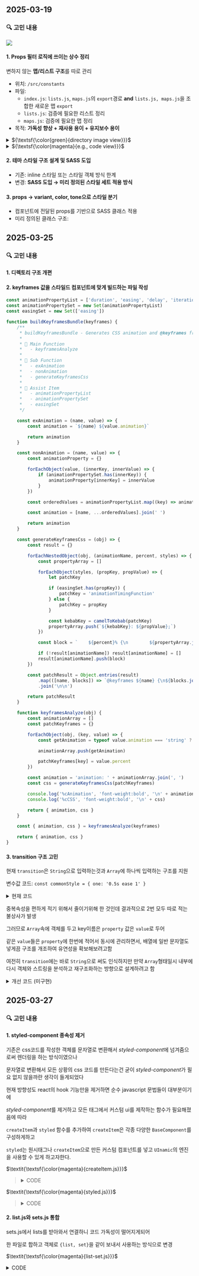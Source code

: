 ## 2025-03-19

### 🔍 고민 내용

![](./md_image/2025-03-20-00-26-46.png)

#### 1. Props 필터 로직에 쓰이는 상수 정리

변하지 않는 **맵/리스트 구조**를 따로 관리

-   위치: `/src/constants`
-   파일:
    -   `index.js`: `lists.js`, `maps.js`의 `export`경로 **and** `lists.js, maps.js`을 조합한 새로운 맵 `export`
    -   `lists.js`: 검증에 필요한 리스트 정리
    -   `maps.js`: 검증에 필요한 맵 정리
-   목적: **가독성 향상 + 재사용 용이 + 유지보수 용이**

<details> 
<summary> ${\textsf{\color{green}{directory image view}}}$ </summary>

![](./md_image/2025-03-20-00-14-23.png)

</details>

<details> 
<summary> ${\textsf{\color{magenta}{e.g., code view}}}$ </summary>

> <details>
> <summary> ${\textsf{\color{magenta}{index.js}}}$ </summary>
>
> ```javascript
> import { flexCssList, gridCssList, tableCssList, commonCssList } from './lists'
> export * from './lists'
> export * from './maps'
>
> export const displayListMap = {
>     flex: flexCssList,
>     grid: gridCssList,
>     table: tableCssList,
>     common: commonCssList,
> }
> ```
>
> </details>
>
> <details>
> <summary> ${\textsf{\color{magenta}{lists.js}}}$ </summary>
>
> ```javascript
> /** INDEX `${name}List`
> * tableTag
> * display
> * onEvent
> * pseudoClass
> * pseudoElement
> * allPseudo
> *
> * -- display group match css property --
> * flexCss
> * gridCss
> * tableCss
> * commonCss
> */
>
> export const tableTagList = ['table', 'caption', 'thead', 'tfoot', 'tbody', 'colgroup', 'tr', 'td', 'th', 'col']
>
> export const ...
> ```
>
> </details>
>
> <details>
> <summary> ${\textsf{\color{magenta}{maps.js}}}$ </summary>
>
> ```javascript
> /** INDEX `${name}Map`
> * displayGroup
> * tableDisplay
> */
>
> export const displayGroupMap = {
>    flex: ['flex', 'inline-flex'],
>    grid: ['grid', 'inline-grid'],
>    table: ['table', 'inline-table', 'table-row-group', 'table-header-group', 'table-footer-group', 'table-row', 'table-cell', 'table-column', 'table-column-group', 'table-caption'],
>    common: ['block', 'inline', 'inline-block', 'flow-root', 'list-item'],
> }
> export const ...
> ```
>
> </details>

</details>

#### 2. 테마 스타일 구조 설계 및 SASS 도입

-   기존: inline 스타일 또는 스타일 객체 방식 한계
-   변경: **SASS 도입 → 미리 정의된 스타일 세트 적용 방식**

#### 3. props → variant, color, tone으로 스타일 분기

-   컴포넌트에 전달된 props를 기반으로 SASS 클래스 적용
-   미리 정의된 클래스 구조:

## 2025-03-25

### 🔍 고민 내용

#### 1. 디렉토리 구조 개편

#### 2. keyframes 값을 스타일드 컴포넌트에 맞게 빌드하는 파일 작성

```js
const animationPropertyList = ['duration', 'easing', 'delay', 'iteration', 'direction', 'fillMode', 'playState']
const animationPropertySet = new Set(animationPropertyList)
const easingSet = new Set(['easing'])

function buildKeyframesBundle(keyframes) {
    /**
     * buildKeyframesBundle - Generates CSS animation and @keyframes from JS object input.
     *
     * 🔹 Main Function
     *   - keyframesAnalyze
     *
     * 🔸 Sub Function
     *   - exAnimation
     *   - nonAnimation
     *   - generateKeyframesCss
     *
     * 🔧 Assist Item
     *   - animationPropertyList
     *   - animationPropertySet
     *   - easingSet
     */

    const exAnimation = (name, value) => {
        const animation = `${name} ${value.animation}`

        return animation
    }

    const nonAnimation = (name, value) => {
        const animationProperty = {}

        forEachObject(value, (innerKey, innerValue) => {
            if (animationPropertySet.has(innerKey)) {
                animationProperty[innerKey] = innerValue
            }
        })

        const orderedValues = animationPropertyList.map((key) => animationProperty[key]).filter((value) => value !== undefined)

        const animation = [name, ...orderedValues].join(' ')

        return animation
    }

    const generateKeyframesCss = (obj) => {
        const result = {}

        forEachNestedObject(obj, (animationName, percent, styles) => {
            const propertyArray = []

            forEachObject(styles, (propKey, propValue) => {
                let patchKey

                if (easingSet.has(propKey)) {
                    patchKey = 'animationTimingFunction'
                } else {
                    patchKey = propKey
                }

                const kebabKey = camelToKebab(patchKey)
                propertyArray.push(`${kebabKey}: ${propValue};`)
            })

            const block = `    ${percent}% {\n        ${propertyArray.join('\n        ')}\n    }`

            if (!result[animationName]) result[animationName] = []
            result[animationName].push(block)
        })

        const patchResult = Object.entries(result)
            .map(([name, blocks]) => `@keyframes ${name} {\n${blocks.join('\n')}\n}`)
            .join('\n\n')

        return patchResult
    }

    function keyframesAnalyze(obj) {
        const animationArray = []
        const patchKeyframes = {}

        forEachObject(obj, (key, value) => {
            const getAnimation = typeof value.animation === 'string' ? exAnimation(key, value) : nonAnimation(key, value)

            animationArray.push(getAnimation)

            patchKeyframes[key] = value.percent
        })

        const animation = 'animation: ' + animationArray.join(', ')
        const css = generateKeyframesCss(patchKeyframes)

        console.log('%cAnimation', 'font-weight:bold', '\n' + animation)
        console.log('%cCSS', 'font-weight:bold', '\n' + css)

        return { animation, css }
    }

    const { animation, css } = keyframesAnalyze(keyframes)

    return { animation, css }
}
```

#### 3. transition 구조 고민

현재 `transition`은 `String`으로 입력하는것과 `Array`에 하나씩 입력하는 구조를 지원

변수값 코드: `const commonStyle = { one: '0.5s ease 1' }`

<details>
<summary> 현재 코드 </summary>

```js
transition: 'color 3s ease-in 1',
transition: [`color ${commonStyle.one}`, `background-color ${commonStyle.one}`],
```

</details>

중복속성을 편하게 적기 위해서 줄이기위해 한 것인데 결과적으로 2번 모두 따로 적는 불상사가 발생

그러므로 `Array`속에 객체를 두고 key이름은 `property` 값은 `value`로 두어

같은 `value`들은 `property`에 한번에 적어서 동시에 관리하면서, 배열에 일반 문자열도 넣게끔 구조를 개조하여 유연성을 확보해보려고함

여전히 `transition`에는 바로 `String`으로 써도 인식하지만 만약 `Array`형태일시 내부에 다시 객체와 스트링을 분석하고 재구조화하는 방향으로 설계하려고 함

<details>
<summary> 개선 코드 (미구현) </summary>

```js
transition: [{ property: 'color, backgroundColor', value: commonStyle.one }, `font-size 0.3s ease-in-out`]

// result: transition: color 0.5s ease 1, background-color 0.5s ease 1, font-size 0.3s ease-in-out;
```

</details>

## 2025-03-27

### 🔍 고민 내용

#### 1. styled-component 종속성 제거

기존은 css코드를 작성한 객체를 문자열로 변환해서 *styled-component*에 넘겨줌으로써 렌더링을 하는 방식이였으나

문자열로 변환해서 모든 상황의 css 코드를 만든다는건 굳이 *styled-component*가 필요 없지 않을까란 생각이 들게되었다

현재 방향성도 react의 hook 기능만을 제거하면 순수 javascript 문법들이 대부분이기에

*styled-component*를 제거하고 모든 태그에서 커스텀 ui를 제작하는 함수가 필요해졌음에 따라

`createItem`과 `styled` 함수를 추가하여 `createItem`은 각종 다양한 `BaseComponent`를 구성하게하고

`styled`는 원시태그나 `createItem`으로 만든 커스텀 컴포넌트를 넣고 `UInamic`의 엔진을 사용할 수 있게 하고자한다.

$\textit{\textsf{\color{magenta}{createItem.js}}}$

> <details>
>
> <summary> CODE </summary>
>
> ```js
> import propsFilterCore from '../propsFilterCore'
> import useDynamicTrigger from '../utils/useDynamicTrigger'
> import styledCore from '../styledCore'
>
> const voidElements = new Set(['area', 'base', 'br', 'col', 'embed', 'hr', 'img', 'input', 'link', 'meta', 'param', 'source', 'track', 'wbr'])
>
> const createItem = ({ type: defaultType = 'div', display: defaultDisplay = 'block', dynamicType: defaultDynamicType = undefined, baseStyle: defaultBaseStyle = {} } = {}) => {
>     return function GeneratedComponent({ children, type, display, dynamicType, dynamicStyle = {}, ...restProps }) {
>         const resolvedType = type || defaultType
>         const resolvedDisplay = display || defaultDisplay
>         const resolvedDynamicType = dynamicType || defaultDynamicType
>         const mergedStyle = { ...defaultBaseStyle, ...dynamicStyle }
>
>         console.log('mergedStyle:', mergedStyle)
>
>         const { style, other, className, dynamicTrigger, patchDisplay } = propsFilterCore({
>             type: resolvedType,
>             display: resolvedDisplay,
>             dynamicType: resolvedDynamicType,
>             props: restProps,
>             dynamicStyle: mergedStyle,
>         })
>         console.log('style:', style)
>         console.log('other:', other)
>
>         styledCore(style)
>
>         const { isTriggered, handleDynamicEvent } = useDynamicTrigger(dynamicTrigger)
>         const Tag = resolvedType
>         const baseProps = {
>             className: `${className || ''} ${isTriggered ? 'dynamic' : ''}`.trim(),
>             ...other,
>             style,
>             ...(resolvedDynamicType ? { [resolvedDynamicType]: handleDynamicEvent } : {}),
>         }
>
>         const renderTagWithoutChildren = () => <Tag {...baseProps} />
>         const renderTagWithChildren = () => <Tag {...baseProps}>{children}</Tag>
>
>         return voidElements.has(resolvedType) ? renderTagWithoutChildren() : renderTagWithChildren()
>     }
> }
>
> export default createItem
> ```
>
>  </details>

$\textit{\textsf{\color{magenta}{styled.js}}}$

> <details>
>
> <summary> CODE </summary>
>
> ```js
> import createItem from '../generators/createItem'
>
> const styled = (Base) => (styleFn) => {
>     const Component = typeof Base === 'string' ? createItem({ type: Base }) : Base
>
>     return function StyledComponent(props) {
>         const styleFromFn = typeof styleFn === 'function' ? styleFn(props) : styleFn || {}
>
>         const combinedStyle = {
>             ...styleFromFn,
>             ...props.dynamicStyle, // props 쪽이 우선
>         }
>
>         return <Component {...props} dynamicStyle={combinedStyle} />
>     }
> }
>
> export default styled
> ```
>
> </details>

#### 2. list.js와 sets.js 통합

sets.js에서 lists를 받아와서 연결하니 코드 가독성이 떨어지게되어

한 파일로 합하고 객체로 `{list, set}`을 같이 보내서 사용하는 방식으로 변경

$\textit{\textsf{\color{magenta}{list-set.js}}}$

<details>

<summary> CODE </summary>

> ```js
> /**
>  * 🔹 EXPORT STRUCTURE
>  * export const ${name} = { list, set }
>  *
>  * Includes:
>  * - tableTag
>  * - displayValue
>  * - pseudoClass
>  * - pseudoElement
>  * - allPseudo
>  * - onEventAll
>  *
>  * - baseProperty
>  * - flexProperty
>  * - gridProperty
>  * - tableProperty
>  *
>  * - mergedBaseProperty
>  * - mergedFlexProperty
>  * - mergedGridProperty
>  * - mergedTableProperty
>  *
>  * 🔹 DEFAULT EXPORT
>  * export default propsMap = { all above }
>  *
>  * 💡 USAGE:
>  * import props from 'path'
>  *
>  * props.baseProperty.list
>  * props.mergedGridProperty.set
>  * props.onEventAll.list
>  */
>
> export const tableTagList = ['table', 'caption', 'thead', 'tfoot', 'tbody', 'colgroup', 'tr', 'td', 'th', 'col']
>
> export const tableTagSet = new Set(tableTagList)
>
> export const displayValueList = [
>     'flex',
>     'inline-flex',
>     'grid',
>     'inline-grid',
>     'block',
>     'inline',
>     'inline-block',
>     'flow-root',
>     'list-item',
>     'table',
>     'inline-table',
>     'table-row-group',
>     'table-header-group',
>     'table-footer-group',
>     'table-row',
>     'table-cell',
>     'table-column',
>     'table-column-group',
>     'table-caption',
> ]
>
> export const displayValueSet = new Set(displayValueList)
>
> export const pseudoClassList = [
>     // Dynamic pseudo-classes
>     'active',
>     'focus',
>     'hover',
>     'focus-visible',
>     'focus-within',
>     'target',
>
>     // Link-related
>     'link',
>     'visited',
>     'any-link',
>
>     // Form/UI state
>     'checked',
>     'indeterminate',
>     'disabled',
>     'enabled',
>     'default',
>     'in-range',
>     'out-of-range',
>     'invalid',
>     'valid',
>     'optional',
>     'required',
>     'read-only',
>     'read-write',
>     'placeholder-shown',
>
>     // Structural
>     'empty',
>     'first-child',
>     'last-child',
>     'only-child',
>     'first-of-type',
>     'last-of-type',
>     'only-of-type',
>     'nth-child',
>     'nth-last-child',
>     'nth-of-type',
>     'nth-last-of-type',
>     'root',
>     'scope',
>
>     // Logical/selector
>     'not',
>     'is',
>     'where',
>
>     // Language/direction
>     'lang',
> ]
>
> export const pseudoClassSet = new Set(pseudoClassList)
>
> export const pseudoElementList = [
>     // Text styling pseudo-elements
>     'first-letter',
>     'first-line',
>     'selection',
>
>     // Generated content pseudo-elements
>     'before',
>     'after',
>
>     // Commonly supported experimental (조건부)
>     'placeholder',
> ]
>
> export const pseudoElementSet = new Set(pseudoElementList)
>
> export const allPseudoList = [...pseudoClassList, ...pseudoElementList]
>
> export const allPseudoSet = new Set(allPseudoList)
>
> export const flexPropertyList = ['display', 'flexFlow', 'flexDirection', 'flexWrap', 'justifyContent', 'alignContent', 'alignItems', 'alignSelf', 'justifySelf', 'placeItems', 'placeContent', 'placeSelf', 'gap']
> export const flexPropertySet = new Set(flexPropertyList)
>
> export const gridPropertyList = [
>     'display',
>     'gridTemplateColumns',
>     'gridTemplateRows',
>     'gridGap',
>     'alignItems',
>     'justifyContent',
>     'justifyItems',
>     'placeItems',
>     'placeContent',
>     'gridTemplateRows',
>     'gridTemplateColumns',
>     'gridTemplateAreas',
>     'gridTemplate',
>     'rowGap',
>     'columnGap',
>     'gap',
>     'gridAutoRows',
>     'gridAutoColumns',
>     'gridAutoFlow',
> ]
> export const gridPropertySet = new Set(gridPropertyList)
>
> export const tablePropertyList = ['colspan', 'rowspan', 'cellSpacing', 'cellPadding', 'borderCollapse', 'captionSide', 'emptyCells', 'tableLayout']
> export const tablePropertySet = new Set(tablePropertyList)
>
> const paddingList = ['padding', 'paddingTop', 'paddingRight', 'paddingBottom', 'paddingLeft']
> const paddingAbbrList = ['pd', 'pt', 'pr', 'pb', 'pl', 'py', 'px']
> const marginList = ['margin', 'marginTop', 'marginRight', 'marginBottom', 'marginLeft']
> const marginAbbrList = ['mg', 'mt', 'mr', 'mb', 'ml', 'my', 'mx']
> const borderList = ['border', 'borderTop', 'borderBottom', 'borderRight', 'borderLeft', 'borderRadius', 'outline']
> const borderAbbrList = ['bd', 'bt', 'br', 'bb', 'bl', 'by', 'bx']
> const colorList = ['color', 'backgroundColor', 'caretColor']
> const layoutList = ['width', 'height', 'maxWidth', 'minWidth', 'maxHeight', 'minHeight', 'aspectRatio', 'boxSizing', 'position', 'top', 'right', 'bottom', 'left', 'zIndex']
> const typographyList = ['fontSize', 'fontWeight', 'fontFamily', 'textAlign', 'lineHeight', 'letterSpacing', 'textDecoration']
> const effectList = ['boxShadow', 'opacity', 'transition', 'transform', 'willChange']
> const animationList = ['animation', 'animationName', 'animationDuration', 'animationTimingFunction', 'animationDelay', 'animationIterationCount', 'animationDirection', 'animationFillMode', 'animationPlayState']
> const interactivityList = ['cursor', 'pointerEvents', 'userSelect', 'tabIndex']
> const mediaList = ['objectFit', 'resize']
> const listPropertyList = ['listStyle', 'listStyleType', 'listStyleImage', 'listStylePosition']
> const miscList = ['whiteSpace', 'all']
> const customCssList = ['easing']
> const flexItems = ['order', 'flex', 'flexGrow', 'flexShrink', 'flexBasis', 'alignSelf', 'justifySelf']
> const gridItems = ['gridRowStart', 'gridRowEnd', 'gridRow', 'gridColumnStart', 'gridColumnEnd', 'gridColumn', 'gridArea', 'alignSelf', 'justifySelf', 'placeSelf', 'order', 'zIndex']
>
> export const basePropertyList = [
>     // 속성
>     ...paddingList,
>     ...paddingAbbrList,
>     ...marginList,
>     ...marginAbbrList,
>     ...borderList,
>     ...borderAbbrList,
>
>     ...colorList,
>     ...layoutList,
>     ...typographyList,
>     ...effectList,
>     ...animationList,
>     ...interactivityList,
>     ...mediaList,
>
>     ...listPropertyList,
>     ...miscList,
>     ...customCssList,
>     ...flexItems,
>     ...gridItems,
> ]
>
> export const basePropertySet = new Set(basePropertyList)
>
> const mouseEvent = ['onClick', 'onDoubleClick', 'onMouseDown', 'onMouseEnter', 'onMouseLeave', 'onMouseMove', 'onMouseOut', 'onMouseOver', 'onMouseUp', 'onContextMenu']
> const keyboardEvent = ['onKeyDown', 'onKeyPress', 'onKeyUp']
> const focusEvent = ['onFocus', 'onBlur', 'onFocusIn', 'onFocusOut']
> const formEvent = ['onChange', 'onInput', 'onInvalid', 'onSubmit', 'onReset']
> const touchEvent = ['onTouchCancel', 'onTouchEnd', 'onTouchMove', 'onTouchStart']
> const dragEvent = ['onDrag', 'onDragEnd', 'onDragEnter', 'onDragExit', 'onDragLeave', 'onDragOver', 'onDragStart', 'onDrop']
> const otherEvent = ['onWheel', 'onSelect', 'onCopy', 'onCut', 'onPaste', 'onLoad', 'onError', 'onPointerDown', 'onPointerMove', 'onPointerUp', 'onPointerCancel', 'onPointerEnter', 'onPointerLeave', 'onPointerOver', 'onPointerOut', 'onGotPointerCapture', 'onLostPointerCapture']
> const mediaEvent = [
>     'onAbort',
>     'onCanPlay',
>     'onCanPlayThrough',
>     'onDurationChange',
>     'onEmptied',
>     'onEncrypted',
>     'onEnded',
>     'onLoadedData',
>     'onLoadedMetadata',
>     'onLoadStart',
>     'onPause',
>     'onPlay',
>     'onPlaying',
>     'onProgress',
>     'onRateChange',
>     'onSeeked',
>     'onSeeking',
>     'onStalled',
>     'onSuspend',
>     'onTimeUpdate',
>     'onVolumeChange',
>     'onWaiting',
> ]
> const animationEvent = ['onAnimationStart', 'onAnimationEnd', 'onAnimationIteration', 'onTransitionEnd']
> const uiEvent = ['onScroll', 'onResize', 'onToggle']
> const compositionEvnet = ['onCompositionStart', 'onCompositionUpdate', 'onCompositionEnd']
>
> export const onEventAllList = [...mouseEvent, ...keyboardEvent, ...focusEvent, ...formEvent, ...touchEvent, ...dragEvent, ...otherEvent, ...mediaEvent, ...animationEvent, ...uiEvent, ...compositionEvnet]
>
> export const onEventAllSet = new Set(onEventAllList)
>
> export const tableTag = {
>     list: tableTagList,
>     set: tableTagSet,
> }
>
> export const displayValue = {
>     list: displayValueList,
>     set: displayValueSet,
> }
>
> export const pseudoClass = {
>     list: pseudoClassList,
>     set: pseudoClassSet,
> }
>
> export const pseudoElement = {
>     list: pseudoElementList,
>     set: pseudoElementSet,
> }
>
> export const allPseudo = {
>     list: allPseudoList,
>     set: allPseudoSet,
> }
>
> export const onEventAll = {
>     list: onEventAllList,
>     set: onEventAllSet,
> }
>
> export const baseProperty = {
>     list: basePropertyList,
>     set: basePropertySet,
> }
>
> export const flexProperty = {
>     list: flexPropertyList,
>     set: flexPropertySet,
> }
>
> export const gridProperty = {
>     list: gridPropertyList,
>     set: gridPropertySet,
> }
>
> export const tableProperty = {
>     list: tablePropertyList,
>     set: tablePropertySet,
> }
>
> export const mergedBaseProperty = {
>     list: [...basePropertyList],
>     set: new Set([...basePropertyList]),
> }
>
> export const mergedFlexProperty = {
>     list: [...basePropertyList, ...flexPropertyList],
>     set: new Set([...basePropertyList, ...flexPropertyList]),
> }
>
> export const mergedGridProperty = {
>     list: [...basePropertyList, gridPropertyList],
>     set: new Set([...basePropertyList, gridPropertyList]),
> }
>
> export const mergedTableProperty = {
>     list: [...basePropertyList, ...tablePropertyList],
>     set: new Set([...basePropertyList, ...tablePropertyList]),
> }
>
> const propsMap = {
>     tableTag,
>     displayValue,
>
>     pseudoClass,
>     pseudoElement,
>
>     allPseudo,
>     onEventAll,
>
>     baseProperty,
>     flexProperty,
>     gridProperty,
>     tableProperty,
>
>     mergedBaseProperty,
>     mergedFlexProperty,
>     mergedGridProperty,
>     mergedTableProperty,
> }
>
> export default propsMap
>
> export const styleGroupMap = {
>     padding: paddingList,
>     paddingAbbr: paddingAbbrList,
>     margin: marginList,
>     marginAbbr: marginAbbrList,
>     border: borderList,
>     borderAbbr: borderAbbrList,
>     layout: layoutList,
>     effect: effectList,
>     typography: typographyList,
>     color: colorList,
>     interactivity: interactivityList,
>     media: mediaList,
>     misc: miscList,
>     flexItem: flexItems,
>     gridItem: gridItems,
>     list: listPropertyList,
> }
> ```
>
> </details>
